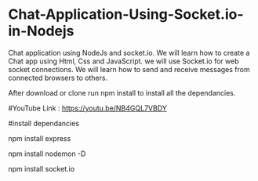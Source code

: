 # Chat-Application-Using-Socket.io-in-Nodejs
Chat application using NodeJs and socket.io. We will learn how to create a Chat app using Html, Css and JavaScript. we will use Socket.io for web socket connections. We will learn how to send and receive messages from connected browsers to others.

After download or clone run npm install to install all the dependancies.

#YouTube Link : https://youtu.be/NB4GQL7VBDY

#install dependancies

npm install express

npm install nodemon -D

npm install socket.io
